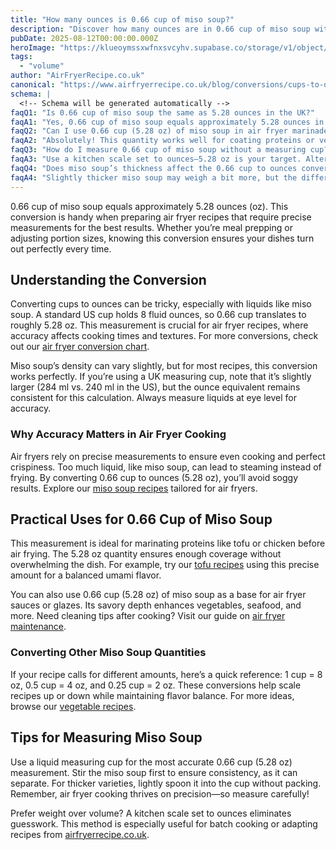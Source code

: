 ```yaml
---
title: "How many ounces is 0.66 cup of miso soup?"
description: "Discover how many ounces are in 0.66 cup of miso soup with our easy conversion guide. Perfect for air fryer meal prep!"
pubDate: 2025-08-12T00:00:00.000Z
heroImage: "https://klueoymssxwfnxsvcyhv.supabase.co/storage/v1/object/public/Shmucket/how-many-ounces-is-0-66-cup-of-miso-soup.webp"
tags:
  - "volume"
author: "AirFryerRecipe.co.uk"
canonical: "https://www.airfryerrecipe.co.uk/blog/conversions/cups-to-ounces/how-many-ounces-is-0-66-cup-of-miso-soup"
schema: |
  <!-- Schema will be generated automatically -->
faqQ1: "Is 0.66 cup of miso soup the same as 5.28 ounces in the UK?"
faqA1: "Yes, 0.66 cup of miso soup equals approximately 5.28 ounces in both the UK and US measurements. While UK cups are slightly larger (284 ml vs. 240 ml), fluid ounces remain consistent for liquids like miso soup."
faqQ2: "Can I use 0.66 cup (5.28 oz) of miso soup in air fryer marinades?"
faqA2: "Absolutely! This quantity works well for coating proteins or vegetables before air frying. The 5.28 oz amount provides enough flavor without making dishes too watery. For best results, pat ingredients dry before cooking to ensure crispiness."
faqQ3: "How do I measure 0.66 cup of miso soup without a measuring cup?"
faqA3: "Use a kitchen scale set to ounces—5.28 oz is your target. Alternatively, fill a standard cup two-thirds full for a close approximation. Stir the miso soup first to ensure an even consistency."
faqQ4: "Does miso soup’s thickness affect the 0.66 cup to ounces conversion?"
faqA4: "Slightly thicker miso soup may weigh a bit more, but the difference is minimal for most recipes. For precision, weigh it in ounces. If using a cup, avoid packing it down to maintain accuracy."
---
```

<p>0.66 cup of miso soup equals approximately 5.28 ounces (oz). This conversion is handy when preparing air fryer recipes that require precise measurements for the best results. Whether you’re meal prepping or adjusting portion sizes, knowing this conversion ensures your dishes turn out perfectly every time.</p>

<h2>Understanding the Conversion</h2>  
<p>Converting cups to ounces can be tricky, especially with liquids like miso soup. A standard US cup holds 8 fluid ounces, so 0.66 cup translates to roughly 5.28 oz. This measurement is crucial for air fryer recipes, where accuracy affects cooking times and textures. For more conversions, check out our <a href=https://www.airfryerrecipe.co.uk/air-fryer-conversion-chart>air fryer conversion chart</a>.</p>  

<p>Miso soup’s density can vary slightly, but for most recipes, this conversion works perfectly. If you’re using a UK measuring cup, note that it’s slightly larger (284 ml vs. 240 ml in the US), but the ounce equivalent remains consistent for this calculation. Always measure liquids at eye level for accuracy.</p>  

<h3>Why Accuracy Matters in Air Fryer Cooking</h3>  
<p>Air fryers rely on precise measurements to ensure even cooking and perfect crispiness. Too much liquid, like miso soup, can lead to steaming instead of frying. By converting 0.66 cup to ounces (5.28 oz), you’ll avoid soggy results. Explore our <a href=https://www.airfryerrecipe.co.uk/recipes>miso soup recipes</a> tailored for air fryers.</p>  

<h2>Practical Uses for 0.66 Cup of Miso Soup</h2>  
<p>This measurement is ideal for marinating proteins like tofu or chicken before air frying. The 5.28 oz quantity ensures enough coverage without overwhelming the dish. For example, try our <a href=https://www.airfryerrecipe.co.uk/recipe-category/tofu>tofu recipes</a> using this precise amount for a balanced umami flavor.</p>  

<p>You can also use 0.66 cup (5.28 oz) of miso soup as a base for air fryer sauces or glazes. Its savory depth enhances vegetables, seafood, and more. Need cleaning tips after cooking? Visit our guide on <a href=https://www.airfryerrecipe.co.uk/air-fryer-cleaner>air fryer maintenance</a>.</p>  

<h3>Converting Other Miso Soup Quantities</h3>  
<p>If your recipe calls for different amounts, here’s a quick reference: 1 cup = 8 oz, 0.5 cup = 4 oz, and 0.25 cup = 2 oz. These conversions help scale recipes up or down while maintaining flavor balance. For more ideas, browse our <a href=https://www.airfryerrecipe.co.uk/recipe-category/vegetables>vegetable recipes</a>.</p>  

<h2>Tips for Measuring Miso Soup</h2>  
<p>Use a liquid measuring cup for the most accurate 0.66 cup (5.28 oz) measurement. Stir the miso soup first to ensure consistency, as it can separate. For thicker varieties, lightly spoon it into the cup without packing. Remember, air fryer cooking thrives on precision—so measure carefully!</p>  

<p>Prefer weight over volume? A kitchen scale set to ounces eliminates guesswork. This method is especially useful for batch cooking or adapting recipes from <a href=https://www.airfryerrecipe.co.uk>airfryerrecipe.co.uk</a>.</p>
